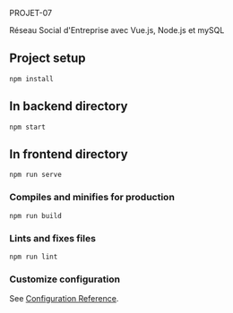 PROJET-07

Réseau Social d'Entreprise avec Vue.js, Node.js et mySQL

## Project setup
```
npm install
```

## In backend directory
```
npm start
```

## In frontend directory
```
npm run serve
```

### Compiles and minifies for production
```
npm run build
```

### Lints and fixes files
```
npm run lint
```

### Customize configuration
See [Configuration Reference](https://cli.vuejs.org/config/).


